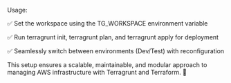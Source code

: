Usage:

✅ Set the workspace using the TG_WORKSPACE environment variable

✅ Run terragrunt init, terragrunt plan, and terragrunt apply for deployment

✅ Seamlessly switch between environments (Dev/Test) with reconfiguration

This setup ensures a scalable, maintainable, and modular approach to managing AWS infrastructure with Terragrunt and Terraform. 🚀
